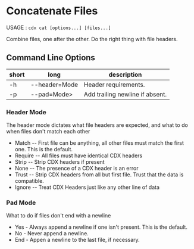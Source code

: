 # Concatenate Files
USAGE : `cdx cat [options...] [files...]`

Combine files, one after the other. Do the right thing with file headers.

## Command Line Options
|short|long|description|
|---|---|---|
|-h|--header=Mode|Header requirements.|
|-p|--pad=Mode>|Add trailing newline if absent.|

### Header Mode
The header mode dictates what file headers are expected, and what to do when files don't match each other
 * Match -- First file can be anything, all other files must match the first one. This is the default.
 * Require -- All files must have identical CDX headers
 * Strip -- Strip CDX headers if present
 * None -- The presence of a CDX header is an error
 * Trust -- Strip CDX headers from all but first file. Trust that the data is compatible.
 * Ignore -- Treat CDX Headers just like any other line of data

### Pad Mode
What to do if files don't end with a newline
 * Yes - Always append a newline if one isn't present.  This is the default.
 * No - Never append a newline.
 * End - Appen a newline to the last file, if necessary. 
 

